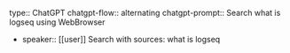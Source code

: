 type:: ChatGPT
chatgpt-flow:: alternating
chatgpt-prompt:: Search what is logseq using WebBrowser

- speaker:: [[user]]
  Search with sources:
  what is logseq